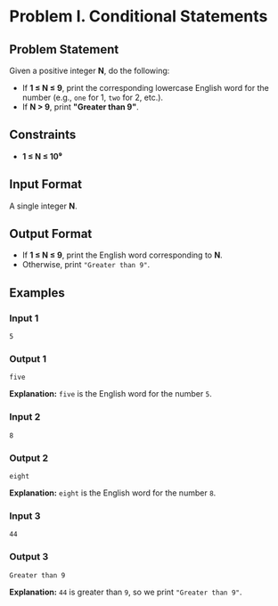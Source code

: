 # Problem I. Conditional Statements

## Problem Statement  
Given a positive integer **N**, do the following:  
- If **1 ≤ N ≤ 9**, print the corresponding lowercase English word for the number (e.g., `one` for 1, `two` for 2, etc.).  
- If **N > 9**, print **"Greater than 9"**.  

## Constraints  
- **1 ≤ N ≤ 10⁹**  

## Input Format  
A single integer **N**.  

## Output Format  
- If **1 ≤ N ≤ 9**, print the English word corresponding to **N**.  
- Otherwise, print `"Greater than 9"`.  

## Examples  

### **Input 1**  
```
5
```  
### **Output 1**  
```
five
```  
**Explanation:** `five` is the English word for the number `5`.  

### **Input 2**  
```
8
```  
### **Output 2**  
```
eight
```  
**Explanation:** `eight` is the English word for the number `8`.  

### **Input 3**  
```
44
```  
### **Output 3**  
```
Greater than 9
```  
**Explanation:** `44` is greater than `9`, so we print `"Greater than 9"`.  